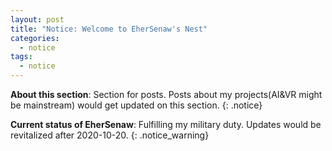 ```yaml
---
layout: post
title: "Notice: Welcome to EherSenaw's Nest"
categories:
  - notice
tags:
  - notice
---
```

**About this section**: Section for posts. Posts about my projects(AI&VR might be mainstream) would get updated on this section.
{: .notice}

**Current status of EherSenaw**: Fulfilling my military duty. Updates would be revitalized after 2020-10-20.
{: .notice_warning}